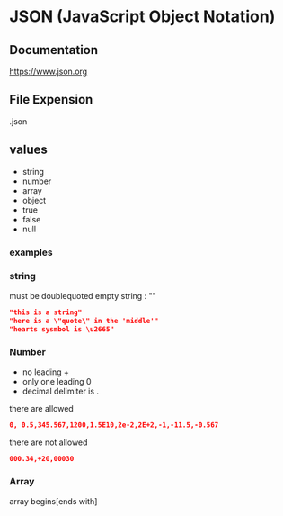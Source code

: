 # JSON (JavaScript Object Notation)

## Documentation

https://www.json.org
## File Expension
.json
## values
- string
- number
- array
- object
- true
- false
- null

### examples

### string
must be doublequoted
empty string :
""
```json
"this is a string"
"here is a \"quote\" in the 'middle'"
"hearts sysmbol is \u2665"
```
### Number
- no leading +
- only one leading 0
- decimal delimiter is .

there are allowed
```json
0, 0.5,345.567,1200,1.5E10,2e-2,2E+2,-1,-11.5,-0.567
```
there are not allowed
```json
000.34,+20,00030
```

### Array
array begins[ends with]